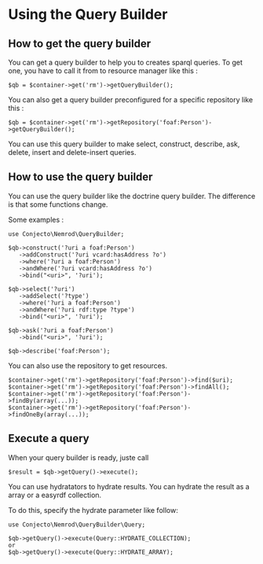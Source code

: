 Using the Query Builder
====

How to get the query builder
------------
You can get a query builder to help you to creates sparql queries.
To get one, you have to call it from to resource manager like this :

    $qb = $container->get('rm')->getQueryBuilder();

You can also get a query builder preconfigured for a specific repository like this :

    $qb = $container->get('rm')->getRepository('foaf:Person')->getQueryBuilder();

You can use this query builder to make select, construct, describe, ask, delete, insert and delete-insert queries.

How to use the query builder
------------
You can use the query builder like the doctrine query builder. The difference is that some functions change.

Some examples :

    use Conjecto\Nemrod\QueryBuilder;

    $qb->construct('?uri a foaf:Person')
       ->addConstruct('?uri vcard:hasAddress ?o')
       ->where('?uri a foaf:Person')
       ->andWhere('?uri vcard:hasAddress ?o')
       ->bind("<uri>", '?uri');

    $qb->select('?uri')
       ->addSelect('?type')
       ->where('?uri a foaf:Person')
       ->andWhere('?uri rdf:type ?type')
       ->bind("<uri>", '?uri');

    $qb->ask('?uri a foaf:Person')
       ->bind("<uri>", '?uri');

    $qb->describe('foaf:Person');

You can also use the repository to get resources.

    $container->get('rm')->getRepository('foaf:Person')->find($uri);
    $container->get('rm')->getRepository('foaf:Person')->findAll();
    $container->get('rm')->getRepository('foaf:Person')->findBy(array(...));
    $container->get('rm')->getRepository('foaf:Person')->findOneBy(array(...));

Execute a query
------------
When your query builder is ready, juste call 

    $result = $qb->getQuery()->execute();

You can use hydratators to hydrate results. You can hydrate the result as a array or a easyrdf collection.

To do this, specify the hydrate parameter like follow:

    use Conjecto\Nemrod\QueryBuilder\Query;
    
    $qb->getQuery()->execute(Query::HYDRATE_COLLECTION);
    or
    $qb->getQuery()->execute(Query::HYDRATE_ARRAY);

